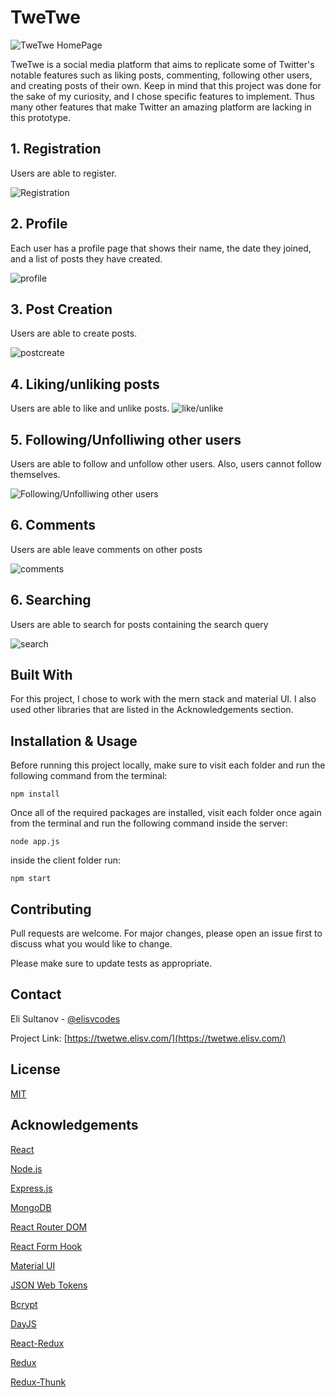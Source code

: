 # TweTwe

![TweTwe HomePage](https://elisv.com/_next/image?url=%2Ftwetwe.png&w=3840&q=75)

TweTwe is a social media platform that aims to replicate some of Twitter's notable features such as liking posts, commenting, following other users, and creating posts of their own. Keep in mind that this project was done for the sake of my curiosity, and I chose specific features to implement. Thus many other features that make Twitter an amazing platform are lacking in this prototype.

## 1. Registration
Users are able to register.

![Registration](https://user-images.githubusercontent.com/69530035/123552437-2432f780-d744-11eb-876e-7f47082171ef.gif)

## 2. Profile
Each user has a profile page that shows their name, the date they joined, and a list of posts they have created.   

![profile](https://user-images.githubusercontent.com/69530035/123553706-e5ed0680-d74a-11eb-8a6d-af993776497a.gif)

## 3. Post Creation
Users are able to create posts.

![postcreate](https://user-images.githubusercontent.com/69530035/123552403-fcdc2a80-d743-11eb-9170-f57933cf903e.gif)

## 4. Liking/unliking posts
Users are able to like and unlike posts.
![like/unlike](https://user-images.githubusercontent.com/69530035/123553346-a0c7d500-d748-11eb-9122-65a9560ae05d.gif)

## 5. Following/Unfolliwing other users
Users are able to follow and unfollow other users. Also, users cannot follow themselves.

![Following/Unfolliwing other users](https://user-images.githubusercontent.com/69530035/123553453-3c594580-d749-11eb-9f91-4661bbc439b7.gif)

## 6. Comments
Users are able leave comments on other posts

![comments](https://user-images.githubusercontent.com/69530035/123553545-c2758c00-d749-11eb-8e89-a9725c107b5a.gif)

## 6. Searching
Users are able to search for posts containing the search query

![search](https://user-images.githubusercontent.com/69530035/123553872-8a6f4880-d74b-11eb-8c0e-c82a596dd5de.gif)


## Built With

For this project, I chose to work with the mern stack and material UI. I also used other libraries that are listed in the Acknowledgements section.

## Installation & Usage

Before running this project locally, make sure to visit each folder and run the following command from the terminal: 

```
npm install
```

Once all of the required packages are installed, visit each folder once again from the terminal and run the following command inside the server:
```
node app.js
```

inside the client folder run: 

```
npm start
```

## Contributing
Pull requests are welcome. For major changes, please open an issue first to discuss what you would like to change.

Please make sure to update tests as appropriate.

## Contact

Eli Sultanov - [@elisvcodes](https://twitter.com/elisvcodes) 

Project Link: [https://twetwe.elisv.com/](https://twetwe.elisv.com/)

## License
[MIT](https://choosealicense.com/licenses/mit/)

## Acknowledgements
[React](https://reactjs.org/)


[Node.js](https://nodejs.org/en/)

[Express.js](https://expressjs.com/)

[MongoDB](https://www.mongodb.com/)

[React Router DOM](https://www.mongodb.com/)

[React Form Hook](https://react-hook-form.com/)

[Material UI](https://material-ui.com/)

[JSON Web Tokens](https://jwt.io/)

[Bcrypt](https://www.npmjs.com/package/bcrypt)

[DayJS](https://github.com/iamkun/dayjs)

[React-Redux](https://react-redux.js.org/)

[Redux](https://redux.js.org/)

[Redux-Thunk](https://github.com/reduxjs/redux-thunk)
